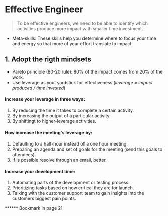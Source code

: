 # Effective Engineer

> To be effective engineers, we need to be able to identify which activities produce more impact with smaller time investment.


* Meta-skills: These skills help you determine where to focus your time and energy so that more of your effort translate to impact.


## 1. Adopt the rigth mindsets

* Pareto principle (80-20 rule):  80% of the impact comes from 20% of the work.
* Use leverage as yout yardstick for effectiveness (_leverage = impact produced / time invested_)

#### Increase your leverage in three ways:

1. By reducing the time it takes to complete a certain activity.
2. By increasing the output of a particular activity.
3. By shiftingt to higher-leverage activities.

#### How increase the meeting's leverage by:

1. Defaulting to a half-hour instead of a one hour meeting.
2. Preparing an agenda and set of goals for the meeting (send this goals to attendees).
3. If is possible resolve through an email, better.

#### Increase your development time:
1. Automating parts of the development or testing process.
2. Prioritizing tasks based on how critical they are for launch.
3. Talking with the customer support team to gain insights into the customers biggest pain points.

****** Bookmark in page 21

